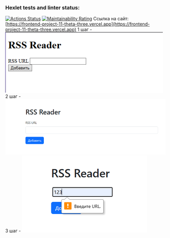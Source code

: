 ### Hexlet tests and linter status:
[![Actions Status](https://github.com/SandActor/frontend-project-11/actions/workflows/hexlet-check.yml/badge.svg)](https://github.com/SandActor/frontend-project-11/actions)
[![Maintainability Rating](https://sonarcloud.io/api/project_badges/measure?project=SandActor_frontend-project-11&metric=sqale_rating)](https://sonarcloud.io/summary/new_code?id=SandActor_frontend-project-11)
Ссылка на сайт: [https://frontend-project-11-theta-three.vercel.app](https://frontend-project-11-theta-three.vercel.app)
1 шаг - ![alt text](image.png)
2 шаг - ![alt text](image-1.png)
3 шаг - ![alt text](image-2.png)